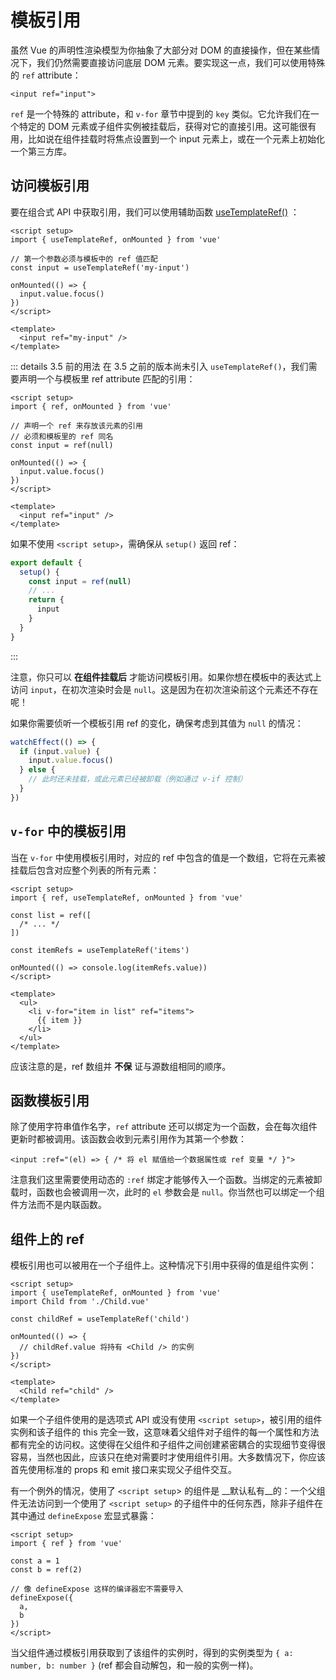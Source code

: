 <script setup>
import { onMounted } from 'vue'

onMounted(() => {
  const detailsElements = document.querySelectorAll('details')
  detailsElements.forEach((element) => {
    element.className = ''
  })
})
</script>

# 模板引用

虽然 Vue 的声明性渲染模型为你抽象了大部分对 DOM 的直接操作，但在某些情况下，我们仍然需要直接访问底层 DOM 元素。要实现这一点，我们可以使用特殊的 `ref` attribute：

```template
<input ref="input">
```

`ref` 是一个特殊的 attribute，和 `v-for` 章节中提到的 `key` 类似。它允许我们在一个特定的 DOM 元素或子组件实例被挂载后，获得对它的直接引用。这可能很有用，比如说在组件挂载时将焦点设置到一个 input 元素上，或在一个元素上初始化一个第三方库。

## 访问模板引用​
要在组合式 API 中获取引用，我们可以使用辅助函数 [useTemplateRef()](https://cn.vuejs.org/api/composition-api-helpers.html#usetemplateref) ：

```vue
<script setup>
import { useTemplateRef, onMounted } from 'vue'

// 第一个参数必须与模板中的 ref 值匹配
const input = useTemplateRef('my-input')

onMounted(() => {
  input.value.focus()
})
</script>

<template>
  <input ref="my-input" />
</template>
```


::: details 3.5 前的用法 
在 3.5 之前的版本尚未引入 `useTemplateRef()`，我们需要声明一个与模板里 ref attribute 匹配的引用：

```vue
<script setup>
import { ref, onMounted } from 'vue'

// 声明一个 ref 来存放该元素的引用
// 必须和模板里的 ref 同名
const input = ref(null)

onMounted(() => {
  input.value.focus()
})
</script>

<template>
  <input ref="input" />
</template>
```
如果不使用 `<script setup>`，需确保从 `setup()` 返回 ref：

```js
export default {
  setup() {
    const input = ref(null)
    // ...
    return {
      input
    }
  }
}
```
:::

注意，你只可以 __在组件挂载后__ 才能访问模板引用。如果你想在模板中的表达式上访问 `input`，在初次渲染时会是 `null`。这是因为在初次渲染前这个元素还不存在呢！

如果你需要侦听一个模板引用 ref 的变化，确保考虑到其值为 `null` 的情况：

```js
watchEffect(() => {
  if (input.value) {
    input.value.focus()
  } else {
    // 此时还未挂载，或此元素已经被卸载（例如通过 v-if 控制）
  }
})
```

## `v-for` 中的模板引用​

当在 `v-for` 中使用模板引用时，对应的 ref 中包含的值是一个数组，它将在元素被挂载后包含对应整个列表的所有元素：

```vue
<script setup>
import { ref, useTemplateRef, onMounted } from 'vue'

const list = ref([
  /* ... */
])

const itemRefs = useTemplateRef('items')

onMounted(() => console.log(itemRefs.value))
</script>

<template>
  <ul>
    <li v-for="item in list" ref="items">
      {{ item }}
    </li>
  </ul>
</template>
```

应该注意的是，ref 数组并 __不保__ 证与源数组相同的顺序。

## 函数模板引用​
除了使用字符串值作名字，`ref` attribute 还可以绑定为一个函数，会在每次组件更新时都被调用。该函数会收到元素引用作为其第一个参数：

```template
<input :ref="(el) => { /* 将 el 赋值给一个数据属性或 ref 变量 */ }">
```
注意我们这里需要使用动态的 `:ref` 绑定才能够传入一个函数。当绑定的元素被卸载时，函数也会被调用一次，此时的 `el` 参数会是 `null`。你当然也可以绑定一个组件方法而不是内联函数。

## 组件上的 ref​

模板引用也可以被用在一个子组件上。这种情况下引用中获得的值是组件实例：

```vue
<script setup>
import { useTemplateRef, onMounted } from 'vue'
import Child from './Child.vue'

const childRef = useTemplateRef('child')

onMounted(() => {
  // childRef.value 将持有 <Child /> 的实例
})
</script>

<template>
  <Child ref="child" />
</template>
```

如果一个子组件使用的是选项式 API 或没有使用 `<script setup>`，被引用的组件实例和该子组件的 this 完全一致，这意味着父组件对子组件的每一个属性和方法都有完全的访问权。这使得在父组件和子组件之间创建紧密耦合的实现细节变得很容易，当然也因此，应该只在绝对需要时才使用组件引用。大多数情况下，你应该首先使用标准的 props 和 emit 接口来实现父子组件交互。

有一个例外的情况，使用了 `<script setup`> 的组件是 __默认私有__的：一个父组件无法访问到一个使用了 `<script setup>` 的子组件中的任何东西，除非子组件在其中通过 `defineExpose` 宏显式暴露：

```vue
<script setup>
import { ref } from 'vue'

const a = 1
const b = ref(2)

// 像 defineExpose 这样的编译器宏不需要导入
defineExpose({
  a,
  b
})
</script>
```
当父组件通过模板引用获取到了该组件的实例时，得到的实例类型为 `{ a: number, b: number }` (ref 都会自动解包，和一般的实例一样)。
